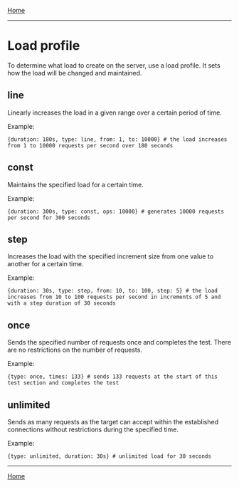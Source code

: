 [Home](../index.md)

---

# Load profile

To determine what load to create on the server, use a load profile. It sets how the load will be changed and maintained.

## line

Linearly increases the load in a given range over a certain period of time.

Example:

```
{duration: 180s, type: line, from: 1, to: 10000} # the load increases from 1 to 10000 requests per second over 180 seconds
```

## const

Maintains the specified load for a certain time.

Example:

```
{duration: 300s, type: const, ops: 10000} # generates 10000 requests per second for 300 seconds
```

## step

Increases the load with the specified increment size from one value to another for a certain time.

Example:

```
{duration: 30s, type: step, from: 10, to: 100, step: 5} # the load increases from 10 to 100 requests per second in increments of 5 and with a step duration of 30 seconds
```

## once

Sends the specified number of requests once and completes the test. There are no restrictions on the number of requests.

Example:

```
{type: once, times: 133} # sends 133 requests at the start of this test section and completes the test
```

## unlimited

Sends as many requests as the target can accept within the established connections without restrictions during the specified time.

Example:

```
{type: unlimited, duration: 30s} # unlimited load for 30 seconds
```

---

[Home](../index.md)
